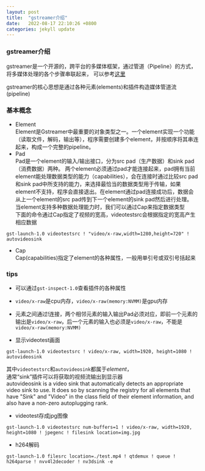 ```yaml
---
layout: post
title:  "gstreamer介绍"
date:   2022-08-17 22:10:26 +0800
categories: jekyll update
---
```

<head>
    <script src="https://cdn.mathjax.org/mathjax/latest/MathJax.js?config=TeX-AMS-MML_HTMLorMML" type="text/javascript"></script>
    <script type="text/x-mathjax-config">
        MathJax.Hub.Config({
            tex2jax: {
            skipTags: ['script', 'noscript', 'style', 'textarea', 'pre'],
            inlineMath: [['$','$']]
            }
        });
    </script>
</head>

### gstreamer介绍
gstreamer是一个开源的，跨平台的多媒体框架，通过管道（Pipeline）的方式，将多媒体处理的各个步骤串联起来，
可以参考[这里](https://blog.csdn.net/quicmous/article/details/116916420?ops_request_misc=%257B%2522request%255Fid%2522%253A%2522164992915616782248547615%2522%252C%2522scm%2522%253A%252220140713.130102334.pc%255Fblog.%2522%257D&request_id=164992915616782248547615&biz_id=0&utm_medium=distribute.pc_search_result.none-task-blog-2~blog~first_rank_ecpm_v1~rank_v31_ecpm-2-116916420.nonecase&utm_term=%E7%AE%A1%E9%81%93&spm=1018.2226.3001.4450)

gstreamer的核心思想是通过各种元素(elements)和插件构造媒体管道流(pipeline)

### 基本概念
- Element   
Element是Gstreamer中最重要的对象类型之一。一个element实现一个功能（读取文件，解码，输出等），程序需要创建多个element，并按顺序将其串连起来，构成一个完整的pipeline。
- Pad  
Pad是一个element的输入/输出接口，分为src pad（生产数据）和sink pad（消费数据）两种。
两个element必须通过pad才能连接起来，pad拥有当前element能处理数据类型的能力（capabilities），会在连接时通过比较src pad和sink pad中所支持的能力，来选择最恰当的数据类型用于传输，如果element不支持，程序会直接退出。在element通过pad连接成功后，数据会从上一个element的src pad传到下一个element的sink pad然后进行处理。
当element支持多种数据处理能力时，我们可以通过Cap来指定数据类型   
下面的命令通过Cap指定了视频的宽高，videotestsrc会根据指定的宽高产生相应数据
```
gst-launch-1.0 videotestsrc ! "video/x-raw,width=1280,height=720" ! autovideosink
```
- Cap   
Cap(capabilities)指定了element的各种属性，一般用单引号或双引号括起来  


### tips
- 可以通过`gst-inspect-1.0`查看插件的各种属性
- `video/x-raw`是cpu内存，`video/x-raw(memory:NVMM)`是gpu内存
- 元素之间通过!连接，两个相邻元素的输入输出Pad必须对应，即前一个元素的输出是`video/x-raw`，后一个元素的输入也必须是`video/x-raw`，不能是`video/x-raw(memory:NVMM)`

- 显示videotest画面
```
gst-launch-1.0 videotestsrc ! video/x-raw, width=1920, height=1080 ! autovideosink
```
其中`videotestsrc`和`autovideosink`都属于*element*，  
通常“sink”插件可以将获取的视频流输出到显示器  
autovideosink is a video sink that automatically detects an appropriate video sink to use. It does so by scanning the registry for all elements that have "Sink" and "Video" in the class field of their element information, and also have a non-zero autoplugging rank.
- videotest存成jpg图像
```
gst-launch-1.0 videotestsrc num-buffers=1 ! video/x-raw, width=1920, height=1080 ! jpegenc ! filesink location=img.jpg
```

- h264解码
```
gst-launch-1.0 filesrc location=./test.mp4 ! qtdemux ! queue ! h264parse ! nvv4l2decoder ! nv3dsink -e
```
